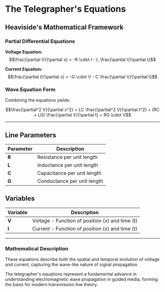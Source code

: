 # The Telegrapher's Equations

## Heaviside's Mathematical Framework

### Partial Differential Equations

**Voltage Equation:**
$$\frac{\partial V}{\partial x} = -R \cdot I - L \frac{\partial I}{\partial t}$$

**Current Equation:**
$$\frac{\partial I}{\partial x} = -G \cdot V - C \frac{\partial V}{\partial t}$$

### Wave Equation Form

Combining the equations yields:

$$\frac{\partial^2 V}{\partial x^2} = LC \frac{\partial^2 V}{\partial t^2} + (RC + LG) \frac{\partial V}{\partial t} + RG \cdot V$$

---

## Line Parameters

| Parameter | Description |
|-----------|-------------|
| **R** | Resistance per unit length |
| **L** | Inductance per unit length |
| **C** | Capacitance per unit length |
| **G** | Conductance per unit length |

## Variables

| Variable | Description |
|----------|-------------|
| **V** | Voltage - Function of position (x) and time (t) |
| **I** | Current - Function of position (x) and time (t) |

---

### Mathematical Description

These equations describe both the spatial and temporal evolution of voltage and current, capturing the wave-like nature of signal propagation.

The telegrapher's equations represent a fundamental advance in understanding electromagnetic wave propagation in guided media, forming the basis for modern transmission line theory.

